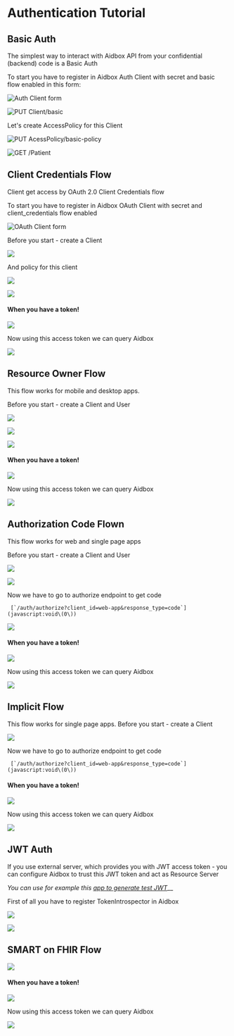 # Authentication Tutorial

## Basic Auth

The simplest way to interact with Aidbox API from your confidential (backend) code is a Basic Auth

To start you have to register in Aidbox Auth Client with secret and basic flow enabled in this form:

![Auth Client form](<../../.gitbook/assets/image (79) (1).png>)

![PUT Client/basic](<../../.gitbook/assets/image (72).png>)

Let's create AccessPolicy for this Client

![PUT AcessPolicy/basic-policy](<../../.gitbook/assets/image (51).png>)

![GET /Patient](<../../.gitbook/assets/image (52).png>)

## Client Credentials Flow

Client get access by OAuth 2.0 Client Credentials flow

To start you have to register in Aidbox OAuth Client with secret and client\_credentials flow enabled

![OAuth Client form](<../../.gitbook/assets/image (53).png>)

Before you start - create a Client

![](<../../.gitbook/assets/image (54).png>)

And policy for this client

![](<../../.gitbook/assets/image (55).png>)

![](<../../.gitbook/assets/image (56).png>)

#### When you have a token!

![](<../../.gitbook/assets/image (57).png>)

Now using this access token we can query Aidbox

![](<../../.gitbook/assets/image (58).png>)

## Resource Owner Flow

This flow works for mobile and desktop apps.

Before you start - create a Client and User

![](<../../.gitbook/assets/image (59).png>)

![](<../../.gitbook/assets/image (60).png>)

![](<../../.gitbook/assets/image (62).png>)

#### When you have a token!

![](<../../.gitbook/assets/image (63).png>)

Now using this access token we can query Aidbox

![](<../../.gitbook/assets/image (64).png>)

## Authorization Code Flown

This flow works for web and single page apps

Before you start - create a Client and User

![](<../../.gitbook/assets/image (65).png>)

![](<../../.gitbook/assets/image (66).png>)

Now we have to go to authorize endpoint to get code

&#x20;`` [`/auth/authorize?client_id=web-app&response_type=code`](javascript:void\(0\))``

![](<../../.gitbook/assets/image (67).png>)

#### When you have a token!

![](<../../.gitbook/assets/image (63).png>)

Now using this access token we can query Aidbox

![](<../../.gitbook/assets/image (64).png>)

## Implicit Flow

This flow works for single page apps. Before you start - create a Client

![](<../../.gitbook/assets/image (68).png>)

Now we have to go to authorize endpoint to get code

&#x20;`` [`/auth/authorize?client_id=web-app&response_type=code`](javascript:void\(0\))``

#### When you have a token!

![](<../../.gitbook/assets/image (63).png>)

Now using this access token we can query Aidbox

![](<../../.gitbook/assets/image (64).png>)

## JWT Auth

If you use external server, which provides you with JWT access token - you can configure Aidbox to trust this JWT token and act as Resource Server

&#x20;_You can use for example this_ [_app to generate test JWT_](http://jwtbuilder.jamiekurtz.com)__

First of all you have to register TokenIntrospector in Aidbox

![](<../../.gitbook/assets/image (69).png>)

![](<../../.gitbook/assets/image (70).png>)

## SMART on FHIR Flow

![](<../../.gitbook/assets/image (73).png>)

#### When you have a token!

![](<../../.gitbook/assets/image (63).png>)

Now using this access token we can query Aidbox

![](<../../.gitbook/assets/image (64).png>)
